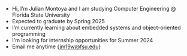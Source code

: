 -  Hi, I’m Julian Montoya and I am studying Computer Engineering @ Florida State University
-  Expected to graduate by Spring 2025
-  I’m currently learning about embedded systems and object-oriented programming 
-  I'm looking for internship opportunities for Summer 2024
-  Email me anytime {jm19w@fsu.edu}

<!---
julianm-7/julianm-7 is a ✨ special ✨ repository because its `README.md` (this file) appears on your GitHub profile.
You can click the Preview link to take a look at your changes.
--->
